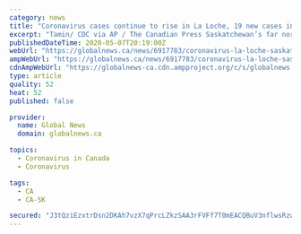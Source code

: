 ```yaml
---
category: news
title: "Coronavirus cases continue to rise in La Loche, 19 new cases in Saskatchewan"
excerpt: "Tamin/ CDC via AP / The Canadian Press Saskatchewan’s far north continues to be the hot spot for new coronavirus cases in the province. Nineteen new cases were reported on Thursday — 15 in the far north,"
publishedDateTime: 2020-05-07T20:19:00Z
webUrl: "https://globalnews.ca/news/6917783/coronavirus-la-loche-saskatchewan-update-may-7/"
ampWebUrl: "https://globalnews.ca/news/6917783/coronavirus-la-loche-saskatchewan-update-may-7/amp/"
cdnAmpWebUrl: "https://globalnews-ca.cdn.ampproject.org/c/s/globalnews.ca/news/6917783/coronavirus-la-loche-saskatchewan-update-may-7/amp/"
type: article
quality: 52
heat: 52
published: false

provider:
  name: Global News
  domain: globalnews.ca

topics:
  - Coronavirus in Canada
  - Coronavirus

tags:
  - CA
  - CA-SK

secured: "J3tQziEzxtrDsn2DKAh7vzX7qPrcLZkzSAA3rFVFf7T0mEACQBuV3nflwsRzwfCBsb5ZShR7UGlI2tc1xmkVU0TDVWNC5tyAhjalEgSQPOxKTBRT0qHFce324iakLzis+upEjmSK6HY6jiaTlNAiefDthsX/TxUkb8ZF3Xmqgex7BL9F6F/mYBWZEgBhhN/r66SMNBdcliHOZpT91rupgUPuZI/fLIoB+MjlwCzrbd/u9QUsOCd8RHnr2X4kAwQVv/LtJoRUTDrYgCwYyNNs+wy6E5mI5z+A4bhkZJQrroh3ePuGyjjc0Mo8bQbAyjxw48lJsdFbn+koZS0+u/3dB/qUapLEPEJAKbi1tkY1PBZnr87n7+fFxxQ40s2CYTeMUUc24JwCayjasJVOmABBnxTr61QXaxzmQ4uQZiuTA8lgMAYG+hQL/oVOc+ISQlx0U1yZOZtdTtcscRFgPQN17UEeUU0goHbRlmrsmY/6zQE=;brVhdVDyMOzRvSov0PhpBA=="
---
```


